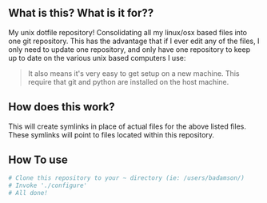 What is this? What is it for??
-----------
My unix dotfile repository!
Consolidating all my linux/osx based files into one git repository. This has the
advantage that if I ever edit any of the files, I only need to update one
repository, and only have one repository to keep up to date on the various
unix based computers I use:
  
> It also means it's very easy to get setup on a new machine.
> This require that git and python are installed on the host machine.

How does this work?
-------------------
This will create symlinks in place of actual files for the above listed files. These symlinks will
point to files located within this repository.

How To use
-----------
```sh
# Clone this repository to your ~ directory (ie: /users/badamson/)
# Invoke './configure'
# All done!
```
